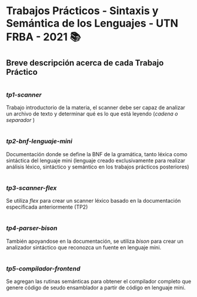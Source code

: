# Trabajos Prácticos - Sintaxis y Semántica de los Lenguajes - UTN FRBA - 2021 :books:

## Breve descripción acerca de cada Trabajo Práctico
#
### *tp1-scanner*
Trabajo introductorio de la materia, el scanner debe ser capaz de analizar un archivo de texto y determinar qué es lo que está leyendo (*cadena o separador* )
#
### *tp2-bnf-lenguaje-mini*
Documentación donde se define la BNF de la gramática, tanto léxica como sintáctica del lenguaje mini (lenguaje creado exclusivamente para realizar análisis léxico, sintáctico y semántico en los trabajos prácticos posteriores)
#
### *tp3-scanner-flex*
Se utiliza *flex* para crear un scanner léxico basado en la documentación especificada anteriormente (TP2)
#
### *tp4-parser-bison*
También apoyandose en la documentación, se utiliza *bison* para crear un analizador sintáctico que reconozca un fuente en lenguaje mini.
#
### *tp5-compilador-frontend*
Se agregan las rutinas semánticas para obtener el compilador completo que genere código de seudo ensamblador a partir de código en lenguaje mini.